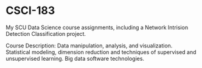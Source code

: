# CSCI-183

My SCU Data Science course assignments, including a Network Intrision Detection Classification project.

Course Description: Data manipulation, analysis, and visualization. Statistical modeling, dimension reduction and techniques of supervised and unsupervised learning. Big data software technologies.
